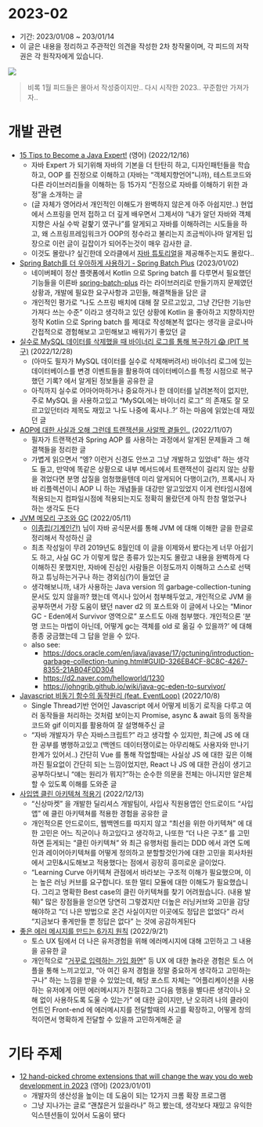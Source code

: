 # 2023-02

- 기간: 2023/01/08 ~ 203/01/14
- 이 글은 내용을 정리하고 주관적인 의견을 작성한 2차 창작물이며, 각 피드의 저작권은 각 원작자에게 있습니다.

![](https://images.unsplash.com/photo-1474546652694-a33dd8161d66?ixlib=rb-4.0.3&q=80&fm=jpg&crop=entropy&cs=tinysrgb)

> 비록 1월 피드들은 몰아서 작성중이지만.. 다시 시작한 2023.. 꾸준함만 가져가자..
> 

# 개발 관련

- [15 Tips to Become a Java Expert!](https://dev.to/weder96/15-tips-to-become-a-java-expert-1acj) (영어) (2022/12/16)
    - 자바 Expert 가 되기위해 자바의 기본을 더 탄탄히 하고, 디자인패턴들을 학습하고, OOP 를 진정으로 이해하고 (자바는 “객체지향언어”니까), 테스트코드와 다른 라이브러리들을 이해하는 등 15가지 “진정으로 자바를 이해하기 위한 과정”을 소개하는 글
    - (글 자체가 영어라서 개인적인 이해도가 완벽하지 않은게 아주 아쉽지만..) 현업에서 스프링을 먼저 접하고 더 깊게 배우면서 그제서야 “내가 알던 자바와 객체지향은 사실 수박 겉핥기 였구나”를 알게되고 자바를 이해하려는 시도들을 하고, 왜 스프링프레임워크가 OOP의 정수라고 불리는지 조금씩이나마 알게된 입장으로 이런 글이 길잡이가 되어주는것이 매우 감사한 글.
    - 이것도 몰랐나? 싶긴한데 오라클에서 [자바 튜토리얼](https://docs.oracle.com/javase/tutorial/java/index.html)을 제공해주는지도 몰랐다..
- [Spring Batch를 더 우아하게 사용하기 - Spring Batch Plus](https://d2.naver.com/helloworld/9879422) (2023/01/02)
    - 네이버페이 정산 플랫폼에서 Kotlin 으로 Spring batch 를 다루면서 필요했던 기능들을 이른바 [spring-batch-plus](https://github.com/naver/spring-batch-plus) 라는 라이브러리로 만들기까지 문제였던 상황과, 개발에 필요한 요구사항과 고민들, 해결책들을 담은 글
    - 개인적인 평가로 “나도 스프링 배치에 대해 잘 모르고있고, 그냥 간단한 기능만 가져다 쓰는 수준” 이라고 생각하고 있던 상황에 Kotlin 을 좋아하고 지향하지만 정작 Kotlin 으로 Spring batch 를 제대로 작성해본적 없다는 생각을 글로나마 간접적으로 경험해보고 고민해보고 배워가기 좋았던 글
- [실수로 MySQL 데이터를 삭제했을 때 바이너리 로그를 통해 복구하기 😱 (PIT 복구)](https://hudi.blog/mysql-pit-recover/) (2022/12/28)
    - (아마도 필자가 MySQL 데이터를 실수로 삭제해버려서) 바이너리 로그에 있는 데이터베이스를 변경 이벤트들을 활용하여 데이터베이스를 특정 시점으로 복구 했던 기록? 에서 알게된 정보들을 공유한 글
    - 아직까지 실수로 어마어마하거나 중요하거나 한 데이터를 날려본적이 없지만, 주로 MySQL 을 사용하고있고 “MySQL에는 바이너리 로그” 의 존재도 잘 모르고있던터라 제목도 재밌고 ‘나도 나중에 혹시나..?’ 하는 마음에 읽었는데 재밌던 글
- [AOP에 대한 사실과 오해 그런데 트랜잭션을 사알짝 곁들인..](https://tecoble.techcourse.co.kr/post/2022-11-07-transaction-aop-fact-and-misconception/) (2022/11/07)
    - 필자가 트랜잭션과 Spring AOP 를 사용하는 과정에서 알게된 문제들과 그 해결책들을 정리한 글
    - 가볍게 읽으면서 “엥? 이런거 신경도 안쓰고 그냥 개발하고 있었네” 하는 생각도 들고, 만약에 똑같은 상황으로 내부 메서드에서 트랜잭션이 걸리지 않는 상황을 겪었다면 분명 삽질을 엄청했을텐데 미리 알게되어 다행이고(?), 프록시니 자바 리플렉션이니 AOP 니 하는 개념들을 대강만 알고있었지 이게 런타임시점에 적용되는지 컴파일시점에 적용되는지도 정확히 몰랐던게 아직 한참 멀었구나 하는 생각도 든다
- [JVM 메모리 구조와 GC](https://johngrib.github.io/wiki/jvm-memory/) (2022/05/11)
    - [이종립(기계인간)](https://johngrib.github.io/) 님이 자바 공식문서를 통해 JVM 에 대해 이해한 글을 한글로 정리해서 작성하신 글
    - 최초 작성일이 무려 2019년도 8월인데 이 글을 이제와서 봤다는게 너무 아쉽기도 하고, 사실 GC 가 이렇게 많은 종류가 있는지도 몰랐고 내용을 완벽하게 다 이해하진 못했지만, 자바에 진심인 사람들은 이정도까지 이해하고 스스로 선택하고 튜닝하는거구나 하는 경외심(?)이 들었던 글
    - 생각해보니까, 내가 사용하는 Java version 의 garbage-collection-tuning 문서도 있지 않을까? 했는데 역시나 있어서 첨부해두었고, 개인적으로 JVM 을 공부하면서 가장 도움이 됐던 naver d2 의 포스트와 이 글에서 나오는 “Minor GC - Eden에서 Survivor 영역으로” 포스트도 아래 첨부했다. 개인적으론 ‘분명 코드는 마법이 아닌데, 어떻게 gc는 객체를 old 로 옮길 수 있을까?’ 에 대해 종종 궁금했는데 그 답을 얻을 수 있다.
    - also see:
        - https://docs.oracle.com/en/java/javase/17/gctuning/introduction-garbage-collection-tuning.html#GUID-326EB4CF-8C8C-4267-8355-21AB04F0D304
        - https://d2.naver.com/helloworld/1230
        - https://johngrib.github.io/wiki/java-gc-eden-to-survivor/
- [Javascript 비동기 함수의 동작원리 (feat. EventLoop)](https://gruuuuu.github.io/javascript/async-js/) (2022/10/8)
    - Single Thread기반 언어인 Javascript 에서 어떻게 비동기 로직을 다루고 여러 동작들을 처리하는 것처럼 보이는지 Promise, async & await 등의 동작을 코드와 gif 이미지를 활용하여 잘 설명해주신 글
    - “자바 개발자가 무슨 자바스크립트?” 라고 생각할 수 있지만, 최근에 JS 에 대한 공부를 병행하고있고 (백엔드 데이터쟁이로는 아무리해도 사용자와 만나기 한계가 있어서..) 간단히 Vue 를 통해 작업할때는 사실상 JS 에 대한 깊은 이해까진 필요없이 간단히 되는 느낌이었지만, React 나 JS 에 대한 관심이 생기고 공부하다보니 “얘는 원리가 뭐지?”하는 순수한 의문을 전체는 아니지만 알은체 할 수 있도록 이해를 도와준 글
- [사입앱 클린 아키텍쳐 적용기](https://dealicious-inc.github.io/2022/12/13/tech-day_clean_architecture.html) (2022/12/13)
    - “신상마켓” 을 개발한 딜리셔스 개발팀이, 사입사 직원용앱인 안드로이드 “사입앱” 에 클린 아키텍쳐를 적용한 경험을 공유한 글
    - 개인적으론 안드로이드, 웹백엔드를 따지지 않고 “최선을 위한 아키텍쳐” 에 대한 고민은 어느 직군이나 하고있다고 생각하고, 나또한 “더 나은 구조” 를 고민하면 듣게되는 “클린 아키텍쳐” 와 최근 유행처럼 들리는 DDD 에서 과연 도메인과 레이어아키텍쳐를 어떻게 정의하고 분할할것인가에 대한 고민을 회사차원에서 고민&시도해보고 적용했다는 점에서 굉장히 흥미로운 글이었다.
    - “Learning Curve 아키텍쳐 관점에서 바라보는 구조적 이해가 필요했으며, 이는 높은 러닝 커브를 요구합니다. 또한 멀티 모듈에 대한 이해도가 필요했습니다. 그리고 명확한 Best case의 클린 아키텍쳐를 찾기 어려웠습니다. (내용 발췌)” 많은 장점들을 얻으면 당연히 그렇겠지만 더높은 러닝커브와 고민을 감당해야하고 “더 나은 방법으로 온건 사실이지만 이곳에도 정답은 없었다” 라서 “지금보다 좋게만들 뿐 정답은 없다” 는 것에 공감하게된다
- [좋은 에러 메시지를 만드는 6가지 원칙](https://toss.tech/article/how-to-write-error-message) (2022/9/21)
    - 토스 UX 팀에서 더 나은 유저경험을 위해 에러메시지에 대해 고민하고 그 내용을 공유한 글
    - 개인적으로 “[거꾸로 입력하는 가입 화면](https://toss.tech/article/toss-signup-process)” 등 UX 에 대한 놀라운 경험은 토스 어플을 통해 느끼고있고, “아 여긴 유저 경험을 정말 중요하게 생각하고 고민하는구나” 하는 느낌을 받을 수 있었는데, 해당 포스트 자체는 “어플리케이션을 사용하는 유저에게 어떤 에러메시지가 친절하고 그다음 행동을 별다른 생각이나 오해 없이 사용하도록 도울 수 있는가” 에 대한 글이지만, 난 오히려 나의 클라이언트인 Front-end 에 에러메시지를 전달할때의 사고를 확장하고, 어떻게 창의적이면서 명확하게 전달할 수 있을까 고민하게해준 글

# 기타 주제

- [12 hand-picked chrome extensions that will change the way you do web development in 2023](https://dev.to/hackertab/12-hand-picked-chrome-extensions-that-will-change-the-way-you-do-web-development-in-2023-ni9?utm_source=oneoneone) (영어) (2023/01/01)
    - 개발자의 생산성을 높이는 데 도움이 되는 12가지 크롬 확장 프로그램
    - 그냥 지나가는 글로 “괜찮은거 있을라나” 하고 봤는데, 생각보다 재밌고 유익한 익스텐션들이 있어서 도움이 됐다
